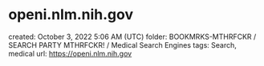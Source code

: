 # openi.nlm.nih.gov

created: October 3, 2022 5:06 AM (UTC)
folder: BOOKMRKS-MTHRFCKR / SEARCH PARTY MTHRFCKR! / Medical Search Engines
tags: Search, medical
url: https://openi.nlm.nih.gov